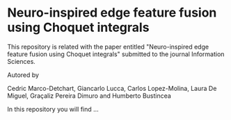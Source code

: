 # Neuro-inspired edge feature fusion using Choquet integrals

This repository is related with the paper entitled "Neuro-inspired edge feature fusion using Choquet integrals" submitted to the journal Information Sciences. 

Autored by

  Cedric Marco-Detchart, Giancarlo Lucca, Carlos Lopez-Molina, Laura De Miguel, Graçaliz Pereira Dimuro and Humberto Bustincea
  
In this repository you will find ...
